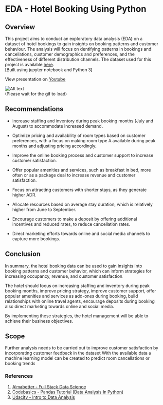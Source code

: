# EDA - Hotel Booking Using Python

## Overview
This project aims to conduct an exploratory data analysis (EDA) on a dataset of hotel bookings to gain insights on booking patterns and customer behaviour. The analysis will focus on dentifying patterns in bookings and cancellations, customer demographics and preferences, and the effectiveness of different distribution channels.
The dataset used for this project is available [here](https://drive.google.com/file/d/1C9AxF9fcVzMw0Bgs0NaRrNML2WwX1Ehm/view).\
[Built using jupyter notebook and Python 3]

View presentation on [Youtube](https://youtu.be/8Ob-kAVLnNw)

![Alt text](https://github.com/pvanand07/EDA-Hotel-Booking-Python/blob/master/Presentation_gif_Hotel_Booking.gif) \
(Please wait for the gif to load)
## Recommendations
- Increase staffing and inventory during peak booking months (July and August) to accommodate increased demand.

- Optimize pricing and availability of room types based on customer preferences, with a focus on making room type A available during peak months and adjusting pricing accordingly.

- Improve the online booking process and customer support to increase customer satisfaction.

- Offer popular amenities and services, such as breakfast in bed, more often or as a package deal to increase revenue and customer satisfaction.

- Focus on attracting customers with shorter stays, as they generate higher ADR.

- Allocate resources based on average stay duration, which is relatively higher from June to September.

- Encourage customers to make a deposit by offering additional incentives and reduced rates, to reduce cancellation rates.

- Direct marketing efforts towards online and social media channels to capture more bookings.

## Conclusion
In summary, the hotel booking data can be used to gain insights into booking patterns and customer behavior, which can inform strategies for increasing occupancy, revenue, and customer satisfaction.

The hotel should focus on increasing staffing and inventory during peak booking months, improve pricing strategy, improve customer support, offer popular amenities and services as add-ones during booking, build relationships with online travel agents, encourage deposits during booking also direct marketing towards online and social media.

By implementing these strategies, the hotel management will be able to achieve their business objectives.

## Scope
Further analysis needs to be carried out to improve customer satisfaction by incorporating customer feedback in the dataset
With the available data a machine learning model can be created to predict room cancellations or booking trends

### References
1. [Almabetter - Full Stack Data Science](https://grow.almabetter.com/data-science/learn/full-stack-data-science)
2. [Codebasics - Pandas Tutorial (Data Analysis In Python) ](https://youtu.be/CmorAWRsCAw)
3. [Udacity - Intro to Data Analysis](https://www.udacity.com/course/intro-to-data-analysis--ud170)
